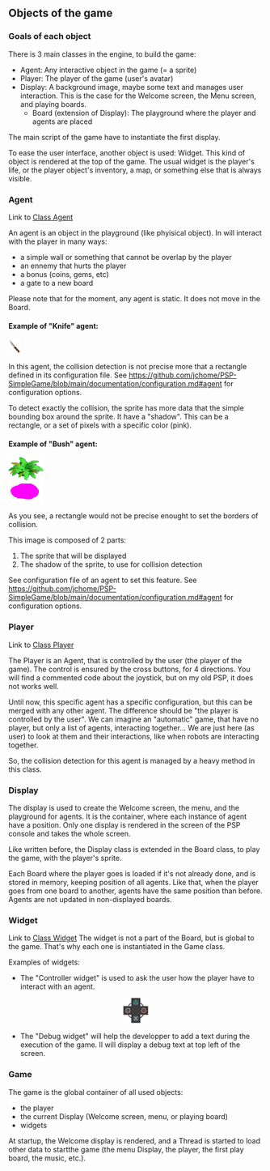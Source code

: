 
## Objects of the game
### Goals of each object
There is 3 main classes in the engine, to build the game:
- Agent: Any interactive object in the game (= a sprite)
- Player: The player of the game (user's avatar)
- Display: A background image, maybe some text and manages user interaction. This is the case for the Welcome screen, the Menu screen, and playing boards.
  - Board (extension of Display): The playground where the player and agents are placed

The main script of the game have to instantiate the first display.

To ease the user interface, another object is used: Widget. This kind of object is rendered at the top of the game. The usual widget is the player's life, or the player object's inventory, a map, or something else that is always visible.

### Agent
Link to [Class Agent](https://github.com/jchome/PSP-SimpleGame/blob/main/engine/agent.py)

An agent is an object in the playground (like phyisical object). In will interact with the player in many ways:
 - a simple wall or something that cannot be overlap by the player
 - an ennemy that hurts the player
 - a bonus (coins, gems, etc)
 - a gate to a new board

Please note that for the moment, any agent is static. It does not move in the Board.

#### Example of "Knife" agent:
![Knife without shadow](../assets/objects/knife.png "Example of Knife")

In this agent, the collision detection is not precise more that a rectangle defined in its configuration file.
See https://github.com/jchome/PSP-SimpleGame/blob/main/documentation/configuration.md#agent for configuration options.

To detect exactly the collision, the sprite has more data that the simple bounding box around the sprite. It have a "shadow". This can be a rectangle, or a set of pixels with a specific color (pink).


#### Example of "Bush" agent:
![Bush with shadow](../assets/trees/tree-01.png "Example of bush")

As you see, a rectangle would not be precise enought to set the borders of collision.

This image is composed of 2 parts:
1. The sprite that will be displayed
2. The shadow of the sprite, to use for collision detection

See configuration file of an agent to set this feature.
See https://github.com/jchome/PSP-SimpleGame/blob/main/documentation/configuration.md#agent for configuration options.


### Player
Link to [Class Player](https://github.com/jchome/PSP-SimpleGame/blob/main/engine/player.py)

The Player is an Agent, that is controlled by the user (the player of the game).
The control is ensured by the cross buttons, for 4 directions. You will find a commented code about the joystick, but on my old PSP, it does not works well.

Until now, this specific agent has a specific configuration, but this can be merged with any other agent. The difference should be "the player is controlled by the user". 
We can imagine an "automatic" game, that have no player, but only a list of agents, interacting together... We are just here (as user) to look at them and their interactions, like when robots are interacting together.

So, the collision detection for this agent is managed by a heavy method in this class.

### Display
The display is used to create the Welcome screen, the menu, and the playground for agents. It is the container, where each instance of agent have a position. Only one display is rendered in the screen of the PSP console and takes the whole screen.

Like written before, the Display class is extended in the Board class, to play the game, with the player's sprite.

Each Board where the player goes is loaded if it's not already done, and is stored in memory, keeping position of all agents. Like that, when the player goes from one board to another, agents have the same position than before. Agents are not updated in non-displayed boards.

### Widget
Link to [Class Widget](https://github.com/jchome/PSP-SimpleGame/blob/main/engine/widget.py)
The widget is not a part of the Board, but is global to the game. That's why each one is instantiated in the Game class.

Examples of widgets:

* The "Controller widget" is used to ask the user how the player have to interact with an agent.

<p align="center" alt="The controller widget" title="The controller widget">
  <img src="https://raw.githubusercontent.com/jchome/PSP-SimpleGame/main/assets/controls.png">
</p>

* The "Debug widget" will help the developper to add a text during the execution of the game. Il will display a debug text at top left of the screen.


### Game
The game is the global container of all used objects:
 - the player
 - the current Display (Welcome screen, menu, or playing board)
 - widgets

At startup, the Welcome display is rendered, and a Thread is started to load other data to startthe game (the menu Display, the player, the first play board, the music, etc.).
